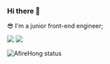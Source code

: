 <h3 >Hi there 👋</h3>

<p >
 😎 I'm a junior front-end engineer;
</p>

<div>

![](http://github-profile-summary-cards.vercel.app/api/cards/repos-per-language?username=AfireHong&theme=radical)
![](http://github-profile-summary-cards.vercel.app/api/cards/most-commit-language?username=AfireHong&theme=radical)

</div>

<div>

![AfireHong status](http://github-profile-summary-cards.vercel.app/api/cards/profile-details?username=AfireHong&theme=radical)

<div>
